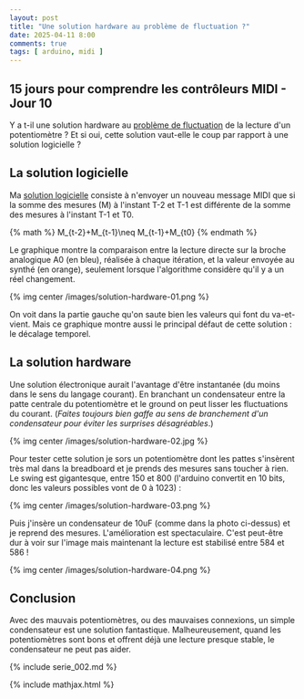 ```yaml
---
layout: post
title: "Une solution hardware au problème de fluctuation ?"
date: 2025-04-11 8:00
comments: true
tags: [ arduino, midi ]
---
```


## 15 jours pour comprendre les contrôleurs MIDI - Jour 10 

Y a t-il une solution hardware au [problème de fluctuation](/blog/2025/04/02/lire-un-potentiometre-ii/) de la lecture d'un
potentiomètre ? Et si oui, cette solution vaut-elle le coup par rapport à une
solution logicielle ?

<!-- more -->

## La solution logicielle

Ma [solution logicielle](/blog/2025/04/03/regler-le-probleme-de-fluctuation/) consiste à n'envoyer un nouveau message MIDI que si
la somme des mesures (M) à l'instant T-2 et T-1 est différente de la somme des
mesures à l'instant T-1 et T0.

{% math %}
  M_{t-2}+M_{t-1}\neq M_{t-1}+M_{t0}
{% endmath %}

Le graphique montre la comparaison entre la lecture directe sur la broche
analogique A0 (en bleu), réalisée à chaque itération, et la valeur envoyée au
synthé (en orange), seulement lorsque l'algorithme considère qu'il y a un réel
changement.

{% img center /images/solution-hardware-01.png %}

On voit dans la partie gauche qu'on saute bien les valeurs qui font du va-et-vient.
Mais ce graphique montre aussi le principal défaut de cette solution : le
décalage temporel.

## La solution hardware

Une solution électronique aurait l'avantage d'être instantanée (du moins dans
le sens du langage courant). En branchant un condensateur entre la patte centrale
du potentiomètre et le ground on peut lisser les fluctuations du courant.
(_Faites toujours bien gaffe au sens de branchement d'un condensateur pour éviter
les surprises désagréables_.)

{% img center /images/solution-hardware-02.jpg %}

Pour tester cette solution je sors un potentiomètre dont les pattes s'insèrent
très mal dans la breadboard et je prends des mesures sans toucher à rien. Le
swing est gigantesque, entre 150 et 800 (l'arduino convertit en 10 bits, donc les
valeurs possibles vont de 0 à 1023) :

{% img center /images/solution-hardware-03.png %}

Puis j'insère un condensateur de 10uF (comme dans la photo ci-dessus) et je
reprend des mesures. L'amélioration est spectaculaire. C'est peut-être dur à
voir sur l'image mais maintenant la lecture est stabilisé entre 584 et 586 !

{% img center /images/solution-hardware-04.png %}

## Conclusion

Avec des mauvais potentiomètres, ou des mauvaises connexions, un simple condensateur est une solution
fantastique. Malheureusement, quand les potentiomètres sont bons et offrent déjà
une lecture presque stable, le condensateur ne peut pas aider.


{% include serie_002.md %}

{% include mathjax.html %}
